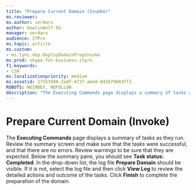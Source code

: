 ```yaml
---
title: "Prepare Current Domain (Invoke)"
ms.reviewer: 
ms.author: serdars
author: HowlinWolf-92
manager: serdars
audience: ITPro
ms.topic: article
ms.custom:
- ms.lync.dep.DeployDomainPrepInvoke
ms.prod: skype-for-business-itpro
f1.keywords:
- CSH
ms.localizationpriority: medium
ms.assetid: 27553998-2adf-4727-a6e8-841679603ff2
ROBOTS: NOINDEX, NOFOLLOW
description: "The Executing Commands page displays a summary of tasks as they run. Review the summary screen and make sure that the tasks were successful, and that there are no errors. Review warnings to be sure that they are expected. Below the summary pane, you should see Task status: Completed. In the drop-down list, the log file Prepare Domain should be visible. If it is not, select the log file and then click View Log to review the detailed actions and outcome of the tasks. Click Finish to complete the preparation of the domain."
---
```


# Prepare Current Domain (Invoke)
 
The **Executing Commands** page displays a summary of tasks as they run. Review the summary screen and make sure that the tasks were successful, and that there are no errors. Review warnings to be sure that they are expected. Below the summary pane, you should see **Task status: Completed**. In the drop-down list, the log file **Prepare Domain** should be visible. If it is not, select the log file and then click **View Log** to review the detailed actions and outcome of the tasks. Click **Finish** to complete the preparation of the domain.
  

